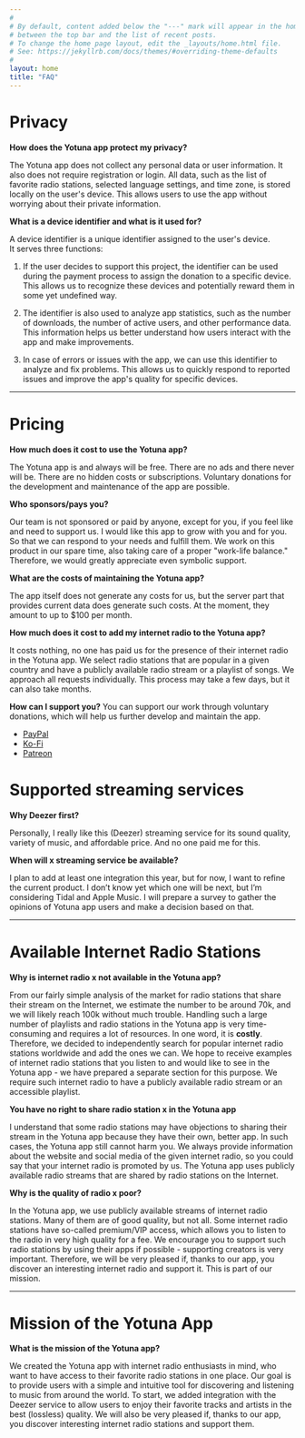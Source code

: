 ```yaml
---
#
# By default, content added below the "---" mark will appear in the home page
# between the top bar and the list of recent posts.
# To change the home page layout, edit the _layouts/home.html file.
# See: https://jekyllrb.com/docs/themes/#overriding-theme-defaults
#
layout: home
title: "FAQ"
---
```


# Privacy

**How does the Yotuna app protect my privacy?**

The Yotuna app does not collect any personal data or user information.
It also does not require registration or login.
All data, such as the list of favorite radio stations, selected language settings, and time zone, is stored locally on the user's device.
This allows users to use the app without worrying about their private information.

**What is a device identifier and what is it used for?**

A device identifier is a unique identifier assigned to the user's device.  
It serves three functions:

1. If the user decides to support this project, the identifier can be used during the payment process to assign the donation to a specific device. This allows us to recognize these devices and potentially reward them in some yet undefined way.

2. The identifier is also used to analyze app statistics, such as the number of downloads, the number of active users, and other performance data. This information helps us better understand how users interact with the app and make improvements.

3. In case of errors or issues with the app, we can use this identifier to analyze and fix problems. This allows us to quickly respond to reported issues and improve the app's quality for specific devices.

---

# Pricing

**How much does it cost to use the Yotuna app?**

The Yotuna app is and always will be free.
There are no ads and there never will be.
There are no hidden costs or subscriptions.
Voluntary donations for the development and maintenance of the app are possible.

**Who sponsors/pays you?**

Our team is not sponsored or paid by anyone, except for you, if you feel like and need to support us.
I would like this app to grow with you and for you. So that we can respond to your needs and fulfill them.
We work on this product in our spare time, also taking care of a proper "work-life balance." Therefore, we would greatly appreciate even symbolic support.

**What are the costs of maintaining the Yotuna app?**

The app itself does not generate any costs for us, but the server part that provides current data does generate such costs.
At the moment, they amount to up to $100 per month.

**How much does it cost to add my internet radio to the Yotuna app?**

It costs nothing, no one has paid us for the presence of their internet radio in the Yotuna app.
We select radio stations that are popular in a given country and have a publicly available radio stream or a playlist of songs.
We approach all requests individually. This process may take a few days, but it can also take months.

**How can I support you?**
You can support our work through voluntary donations, which
will help us further develop and maintain the app. 

- [PayPal](https://paypal.me/zenedithPL)
- [Ko-Fi](https://ko-fi.com/K3K11ABGW5)
- [Patreon](https://patreon.com/Zenedith)


# Supported streaming services

**Why Deezer first?**

Personally, I really like this (Deezer) streaming service for its sound quality, variety of music, and affordable price. And no one paid me for this.

**When will x streaming service be available?**

I plan to add at least one integration this year, but for now, I want to refine the current product. I don’t know yet which one will be next, but I’m considering Tidal and Apple Music. I will prepare a survey to gather the opinions of Yotuna app users and make a decision based on that.

---

# Available Internet Radio Stations

**Why is internet radio x not available in the Yotuna app?**

From our fairly simple analysis of the market for radio stations that share their stream on the Internet, we estimate the number to be around 70k, and we will likely reach 100k without much trouble.
Handling such a large number of playlists and radio stations in the Yotuna app is very time-consuming and requires a lot of resources.
In one word, it is **costly**. Therefore, we decided to independently search for popular internet radio stations worldwide and add the ones we can.
We hope to receive examples of internet radio stations that you listen to and would like to see in the Yotuna app - we have prepared a separate section for this purpose.
We require such internet radio to have a publicly available radio stream or an accessible playlist.

**You have no right to share radio station x in the Yotuna app**

I understand that some radio stations may have objections to sharing their stream in the Yotuna app because they have their own, better app.
In such cases, the Yotuna app still cannot harm you. We always provide information about the website and social media of the given internet radio, so you could say that
your internet radio is promoted by us.
The Yotuna app uses publicly available radio streams that are shared by radio stations on the Internet.

**Why is the quality of radio x poor?**

In the Yotuna app, we use publicly available streams of internet radio stations. Many of them are of good quality, but not all.
Some internet radio stations have so-called premium/VIP access, which allows you to listen to the radio in very high quality for a fee.
We encourage you to support such radio stations by using their apps if possible - supporting creators is very important.
Therefore, we will be very pleased if, thanks to our app, you discover an interesting internet radio and support it.
This is part of our mission.

---

# Mission of the Yotuna App

**What is the mission of the Yotuna app?**

We created the Yotuna app with internet radio enthusiasts in mind, who want to have access to their favorite radio stations in one place.
Our goal is to provide users with a simple and intuitive tool for discovering and listening to music from around the world.
To start, we added integration with the Deezer service to allow users to enjoy their favorite tracks and artists in the best (lossless) quality.
We will also be very pleased if, thanks to our app, you discover interesting internet radio stations and support them.
